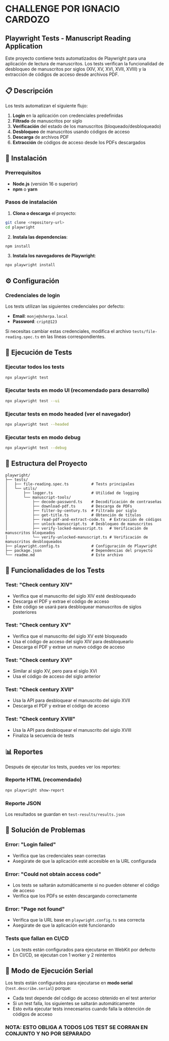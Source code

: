 # CHALLENGE POR IGNACIO CARDOZO #

## Playwright Tests - Manuscript Reading Application

Este proyecto contiene tests automatizados de Playwright para una aplicación de lectura de manuscritos. Los tests verifican la funcionalidad de desbloqueo de manuscritos por siglos (XIV, XV, XVI, XVII, XVIII) y la extracción de códigos de acceso desde archivos PDF.

## 📋 Descripción

Los tests automatizan el siguiente flujo:
1. **Login** en la aplicación con credenciales predefinidas
2. **Filtrado** de manuscritos por siglo
3. **Verificación** del estado de los manuscritos (bloqueado/desbloqueado)
4. **Desbloqueo** de manuscritos usando códigos de acceso
5. **Descarga** de archivos PDF
6. **Extracción** de códigos de acceso desde los PDFs descargados

## 🚀 Instalación

### Prerrequisitos

- **Node.js** (versión 16 o superior)
- **npm** o **yarn**

### Pasos de instalación

1. **Clona o descarga** el proyecto:
```bash
git clone <repository-url>
cd playwright
```

2. **Instala las dependencias**:
```bash
npm install
```

3. **Instala los navegadores de Playwright**:
```bash
npx playwright install
```

## ⚙️ Configuración

### Credenciales de login

Los tests utilizan las siguientes credenciales por defecto:
- **Email**: `monje@sherpa.local`
- **Password**: `cript@123`

Si necesitas cambiar estas credenciales, modifica el archivo `tests/file-reading.spec.ts` en las líneas correspondientes.

## 🧪 Ejecución de Tests

### Ejecutar todos los tests

```bash
npx playwright test
```

### Ejecutar tests en modo UI (recomendado para desarrollo)

```bash
npx playwright test --ui
```

### Ejecutar tests en modo headed (ver el navegador)

```bash
npx playwright test --headed
```

### Ejecutar tests en modo debug

```bash
npx playwright test --debug
```

## 📁 Estructura del Proyecto

```
playwright/
├── tests/
│   ├── file-reading.spec.ts          # Tests principales
│   └── utils/
│       ├── logger.ts                 # Utilidad de logging
│       └── manuscript-tools/
│           ├── decode-password.ts    # Decodificación de contraseñas
│           ├── download-pdf.ts       # Descarga de PDFs
│           ├── filter-by-century.ts  # Filtrado por siglo
│           ├── get-title.ts          # Obtención de títulos
│           ├── read-pdf-and-extract-code.ts  # Extracción de códigos
│           ├── unlock-manuscript.ts  # Desbloqueo de manuscritos
│           ├── verify-locked-manuscript.ts   # Verificación de manuscritos bloqueados
│           └── verify-unlocked-manuscript.ts # Verificación de manuscritos desbloqueados
├── playwright.config.ts              # Configuración de Playwright
├── package.json                      # Dependencias del proyecto
└── readme.md                         # Este archivo
```

## 🔧 Funcionalidades de los Tests

### Test: "Check century XIV"
- Verifica que el manuscrito del siglo XIV esté desbloqueado
- Descarga el PDF y extrae el código de acceso
- Este código se usará para desbloquear manuscritos de siglos posteriores

### Test: "Check century XV"
- Verifica que el manuscrito del siglo XV esté bloqueado
- Usa el código de acceso del siglo XIV para desbloquearlo
- Descarga el PDF y extrae un nuevo código de acceso

### Test: "Check century XVI"
- Similar al siglo XV, pero para el siglo XVI
- Usa el código de acceso del siglo anterior

### Test: "Check century XVII"
- Usa la API para desbloquear el manuscrito del siglo XVII
- Descarga el PDF y extrae el código de acceso

### Test: "Check century XVIII"
- Usa la API para desbloquear el manuscrito del siglo XVIII
- Finaliza la secuencia de tests

## 📊 Reportes

Después de ejecutar los tests, puedes ver los reportes:

### Reporte HTML (recomendado)
```bash
npx playwright show-report
```

### Reporte JSON
Los resultados se guardan en `test-results/results.json`

## 🐛 Solución de Problemas

### Error: "Login failed"
- Verifica que las credenciales sean correctas
- Asegúrate de que la aplicación esté accesible en la URL configurada

### Error: "Could not obtain access code"
- Los tests se saltarán automáticamente si no pueden obtener el código de acceso
- Verifica que los PDFs se estén descargando correctamente

### Error: "Page not found"
- Verifica que la URL base en `playwright.config.ts` sea correcta
- Asegúrate de que la aplicación esté funcionando

### Tests que fallan en CI/CD
- Los tests están configurados para ejecutarse en WebKit por defecto
- En CI/CD, se ejecutan con 1 worker y 2 reintentos

## 🔄 Modo de Ejecución Serial

Los tests están configurados para ejecutarse en **modo serial** (`test.describe.serial`) porque:
- Cada test depende del código de acceso obtenido en el test anterior
- Si un test falla, los siguientes se saltarán automáticamente
- Esto evita ejecutar tests innecesarios cuando falla la obtención de códigos de acceso

### NOTA: ESTO OBLIGA A TODOS LOS TEST SE CORRAN EN CONJUNTO Y NO POR SEPARADO
